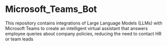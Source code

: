 # Microsoft_Teams_Bot
This repository contains integrations of Large Language Models (LLMs) with Microsoft Teams to create an intelligent virtual assistant that answers employee queries about company policies, reducing the need to contact HR or team leads
